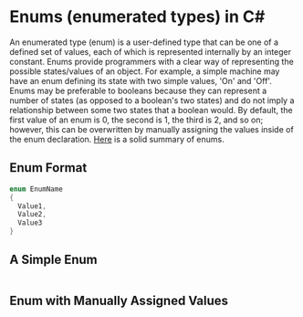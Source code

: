 # Enums (enumerated types) in C#
An enumerated type (enum) is a user-defined type that can be one of a defined set of values, each of which is represented internally by an integer constant. Enums provide
programmers with a clear way of representing the possible states/values of an object. For example, a simple machine may have an enum defining its state with two simple values,
'On' and 'Off'. Enums may be preferable to booleans because they can represent a number of states (as opposed to a boolean's two states) and do not imply a relationship between 
some two states that a boolean would. By default, the first value of an enum is 0, the second is 1, the third is 2, and so on; however, this can be overwritten by manually 
assigning the values inside of the enum declaration. [Here](https://www.tutorialsteacher.com/csharp/csharp-enum) is a solid summary of enums.

## Enum Format


```C#
enum EnumName
{
  Value1,
  Value2,
  Value3
}
```

## A Simple Enum

```C#

```

## Enum with Manually Assigned Values

```C#

```
